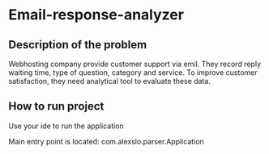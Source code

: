# Email-response-analyzer

## Description of the problem

Webhosting company provide customer support via emil. They record reply waiting time, type of
question, category and service. To improve customer satisfaction, they need analytical tool to
evaluate these data.

## How to run project

Use your ide to run the application

Main entry point is located: com.alexslo.parser.Application